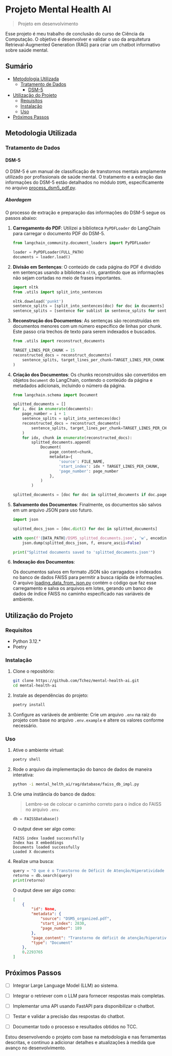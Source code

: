 # Projeto Mental Health AI

> Projeto em desenvolvimento

Esse projeto é meu trabalho de conclusão do curso de Ciência da Computação. O objetivo é desenvolver e validar o uso da arquitetura Retrieval-Augmented Generation (RAG) para criar um chatbot informativo sobre saúde mental.

## Sumário

- [Metodologia Utilizada](#metodologia-utilizada)
  - [Tratamento de Dados](#tratamento-de-dados)
    - [DSM-5](#dsm-5)
- [Utilização do Projeto](#utilização-do-projeto)
  - [Requisitos](#requisitos)
  - [Instalação](#instalação)
  - [Uso](#uso)
- [Próximos Passos](#próximos-passos)

## Metodologia Utilizada

### Tratamento de Dados

#### DSM-5

O DSM-5 é um manual de classificação de transtornos mentais amplamente utilizado por profissionais de saúde mental. O tratamento e a extração das informações do DSM-5 estão detalhados no módulo `DSM5`, especificamente no arquivo [process_dsm5_pdf.py](mental_helth_ai/db_knowledge/DSM5/process_dsm5_pdf.py).

##### Abordagem

O processo de extração e preparação das informações do DSM-5 segue os passos abaixo:

1. **Carregamento do PDF**:
   Utilizei a biblioteca `PyPDFLoader` do LangChain para carregar o documento PDF do DSM-5.

    ```python
    from langchain_community.document_loaders import PyPDFLoader

    loader = PyPDFLoader(FULL_PATH)
    documents = loader.load()
    ```

2. **Divisão em Sentenças**:
   O conteúdo de cada página do PDF é dividido em sentenças usando a biblioteca `nltk`, garantindo que as informações não sejam cortadas no meio de frases importantes.

    ```python
    import nltk
    from .utils import split_into_sentences

    nltk.download('punkt')
    sentence_splits = [split_into_sentences(doc) for doc in documents]
    sentence_splits = [sentence for sublist in sentence_splits for sentence in sublist]
    ```

3. **Reconstrução dos Documentos**:
   As sentenças são reconstruídas em documentos menores com um número específico de linhas por chunk. Este passo cria trechos de texto para serem indexados e buscados.

    ```python
    from .utils import reconstruct_documents

    TARGET_LINES_PER_CHUNK = 15
    reconstructed_docs = reconstruct_documents(
        sentence_splits, target_lines_per_chunk=TARGET_LINES_PER_CHUNK
    )
    ```

4. **Criação dos Documentos**:
   Os chunks reconstruídos são convertidos em objetos `Document` do LangChain, contendo o conteúdo da página e metadados adicionais, incluindo o número da página.

    ```python
    from langchain.schema import Document

    splitted_documents = []
    for i, doc in enumerate(documents):
        page_number = i + 1
        sentence_splits = split_into_sentences(doc)
        reconstructed_docs = reconstruct_documents(
            sentence_splits, target_lines_per_chunk=TARGET_LINES_PER_CHUNK
        )
        for idx, chunk in enumerate(reconstructed_docs):
            splitted_documents.append(
                Document(
                    page_content=chunk,
                    metadata={
                        'source': FILE_NAME,
                        'start_index': idx * TARGET_LINES_PER_CHUNK,
                        'page_number': page_number
                    },
                )
            )

    splitted_documents = [doc for doc in splitted_documents if doc.page_content.strip()]
    ```

5. **Salvamento dos Documentos**:
   Finalmente, os documentos são salvos em um arquivo JSON para uso futuro.

    ```python
    import json

    splitted_docs_json = [doc.dict() for doc in splitted_documents]

    with open(f'{DATA_PATH}/DSM5_splitted_documents.json', 'w', encoding='utf-8') as f:
        json.dump(splitted_docs_json, f, ensure_ascii=False)

    print("Splitted documents saved to 'splitted_documents.json'")
    ```

6. **Indexação dos Documentos**:

   Os documentos salvos em formato JSON são carragados e indexados no banco de dados FAISS para permitir a busca rápida de informações. O arquivo [loading_data_from_json.py](mental_helth_ai/db_knowledge/DSM5/loading_data_from_json.py) contém o código que faz esse carregamento e salva os arquivos em lotes, gerando um banco de dados de índice FAISS no caminho especificado nas variáveis de ambiente.



## Utilização do Projeto

### Requisitos

- Python 3.12.*
- Poetry

### Instalação

1. Clone o repositório:
    ```sh
    git clone https://github.com/Tchez/mental-health-ai.git
    cd mental-health-ai
    ```

2. Instale as dependências do projeto:
    ```sh
    poetry install
    ```

3. Configure as variáveis de ambiente:
    Crie um arquivo `.env` na raiz do projeto com base no arquivo `.env.example` e altere os valores conforme necessário.

### Uso

1. Ative o ambiente virtual:
    ```sh
    poetry shell
    ```

2. Rode o arquivo da implementação do banco de dados de maneira interativa:
    ```sh
    python -i mental_helth_ai/rag/database/faiss_db_impl.py
    ```

3. Crie uma instância do banco de dados:
    > Lembre-se de colocar o caminho correto para o índice do FAISS no arquivo `.env`.

    ```python
    db = FAISSDatabase()
    ```

    O output deve ser algo como:
    ```
    FAISS index loaded successfully
    Index has X embeddings
    Documents loaded successfully
    Loaded X documents
    ```

4. Realize uma busca:

    ```python
    query = "O que é o Transtorno de Déficit de Atenção/Hiperatividade (TDAH)"
    retorno = db.search(query)
    print(retorno)
    ```

    O output deve ser algo como:

    ```json
    [
        {
            "id": None,
            "metadata": {
                "source": "DSM5_organized.pdf",
                "start_index": 2830,
                "page_number": 189
            },
            "page_content": "Transtorno de déficit de atenção/hiperatividade. O transtorno específico da aprendizagem \ndistingue-se do desempenho acadêmico insatisfatório associado ao TDAH, porque nessa condi-\nção os problemas podem não necessariamente refletir dificuldades específicas na aprendizagem de habilidades, podendo, sim, ser reflexo de dificuldades no desempenho daquelas habilidades. Todavia, a comorbidade de transtorno específico da aprendizagem e TDAH é mais frequente do que o esperado apenas.",
            "type": "Document"
        },
        0.2293765
    ]
    ```

## Próximos Passos

- [ ] Integrar Large Language Model (LLM) ao sistema.
- [ ] Integrar o retriever com o LLM para fornecer respostas mais completas.
- [ ] Implementar uma API usando FastAPI para disponibilizar o chatbot.
- [ ] Testar e validar a precisão das respostas do chatbot.
- [ ] Documentar todo o processo e resultados obtidos no TCC.


Estou desenvolvendo o projeto com base na metodologia e nas ferramentas descritas, e continuo a adicionar detalhes e atualizações à medida que avanço no desenvolvimento.